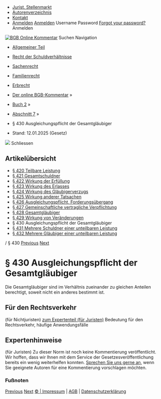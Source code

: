   * [Jurist. Stellenmarkt](https://bgb.kommentar.de/Buch-2/Abschnitt-7/</job-board> "Jurist. Stellenmarkt")
  * [Autorenverzeichnis](https://bgb.kommentar.de/Buch-2/Abschnitt-7/</Autorenverzeichnis> "Autorenverzeichnis")
  * [Kontakt](https://bgb.kommentar.de/Buch-2/Abschnitt-7/</Kontakt>)
  * [Anmelden](https://bgb.kommentar.de/Buch-2/Abschnitt-7/<#login> "show login form") [Anmelden](https://bgb.kommentar.de/Buch-2/Abschnitt-7/<#> "hide login form") Username Password
[Forgot your password?](https://bgb.kommentar.de/Buch-2/Abschnitt-7/</user/forgotpassword>) Anmelden 


[![BGB Online Kommentar](https://bgb.kommentar.de/extension/bgb/design/bgb/images/logo.png)](https://bgb.kommentar.de/Buch-2/Abschnitt-7/</> "BGB Online Kommentar")
Suchen
Navigation
  * [Allgemeiner Teil](https://bgb.kommentar.de/Buch-2/Abschnitt-7/</Buch-1>)
  * [Recht der Schuldverhältnisse](https://bgb.kommentar.de/Buch-2/Abschnitt-7/</Buch-2>)
  * [Sachenrecht](https://bgb.kommentar.de/Buch-2/Abschnitt-7/</Buch-3>)
  * [Familienrecht](https://bgb.kommentar.de/Buch-2/Abschnitt-7/</Buch-4>)
  * [Erbrecht](https://bgb.kommentar.de/Buch-2/Abschnitt-7/</Buch-5>)


  * [Der online BGB-Kommentar](https://bgb.kommentar.de/Buch-2/Abschnitt-7/</>) »
  * [Buch 2](https://bgb.kommentar.de/Buch-2/Abschnitt-7/</Buch-2>) »
  * [Abschnitt 7](https://bgb.kommentar.de/Buch-2/Abschnitt-7/</Buch-2/Abschnitt-7>) »
  * § 430 Ausgleichungspflicht der Gesamtgläubiger 
  * Stand: 12.01.2025 (Gesetz) 


![](https://vg01.met.vgwort.de/na/1c9909529ead4f509072c06d9081a7d5)
Schliessen 
## Artikelübersicht
  * [ § 420 Teilbare Leistung ](https://bgb.kommentar.de/Buch-2/Abschnitt-7/</Buch-2/Abschnitt-7/Teilbare-Leistung>)
  * [ § 421 Gesamtschuldner ](https://bgb.kommentar.de/Buch-2/Abschnitt-7/</Buch-2/Abschnitt-7/Gesamtschuldner>)
  * [ § 422 Wirkung der Erfüllung ](https://bgb.kommentar.de/Buch-2/Abschnitt-7/</Buch-2/Abschnitt-7/Wirkung-der-Erfuellung>)
  * [ § 423 Wirkung des Erlasses ](https://bgb.kommentar.de/Buch-2/Abschnitt-7/</Buch-2/Abschnitt-7/Wirkung-des-Erlasses>)
  * [ § 424 Wirkung des Gläubigerverzugs ](https://bgb.kommentar.de/Buch-2/Abschnitt-7/</Buch-2/Abschnitt-7/Wirkung-des-Glaeubigerverzugs>)
  * [ § 425 Wirkung anderer Tatsachen ](https://bgb.kommentar.de/Buch-2/Abschnitt-7/</Buch-2/Abschnitt-7/Wirkung-anderer-Tatsachen>)
  * [ § 426 Ausgleichungspflicht, Forderungsübergang ](https://bgb.kommentar.de/Buch-2/Abschnitt-7/</Buch-2/Abschnitt-7/Ausgleichungspflicht-Forderungsuebergang>)
  * [ § 427 Gemeinschaftliche vertragliche Verpflichtung ](https://bgb.kommentar.de/Buch-2/Abschnitt-7/</Buch-2/Abschnitt-7/Gemeinschaftliche-vertragliche-Verpflichtung>)
  * [ § 428 Gesamtgläubiger ](https://bgb.kommentar.de/Buch-2/Abschnitt-7/</Buch-2/Abschnitt-7/Gesamtglaeubiger>)
  * [ § 429 Wirkung von Veränderungen ](https://bgb.kommentar.de/Buch-2/Abschnitt-7/</Buch-2/Abschnitt-7/Wirkung-von-Veraenderungen>)
  * § 430 Ausgleichungspflicht der Gesamtgläubiger 
  * [ § 431 Mehrere Schuldner einer unteilbaren Leistung ](https://bgb.kommentar.de/Buch-2/Abschnitt-7/</Buch-2/Abschnitt-7/Mehrere-Schuldner-einer-unteilbaren-Leistung>)
  * [ § 432 Mehrere Gläubiger einer unteilbaren Leistung ](https://bgb.kommentar.de/Buch-2/Abschnitt-7/</Buch-2/Abschnitt-7/Mehrere-Glaeubiger-einer-unteilbaren-Leistung>)


/ § 430 
[Previous](https://bgb.kommentar.de/Buch-2/Abschnitt-7/</Buch-2/Abschnitt-7/Wirkung-von-Veraenderungen> "§ 429 Wirkung von Veränderungen") [Next](https://bgb.kommentar.de/Buch-2/Abschnitt-7/</Buch-2/Abschnitt-7/Mehrere-Schuldner-einer-unteilbaren-Leistung> "§ 431 Mehrere Schuldner einer unteilbaren Leistung")
# § 430 Ausgleichungspflicht der Gesamtgläubiger
Die Gesamtgläubiger sind im Verhältnis zueinander zu gleichen Anteilen berechtigt, soweit nicht ein anderes bestimmt ist.
## Für den Rechtsverkehr 
(für Nichtjuristen)
[zum Expertenteil (für Juristen)](https://bgb.kommentar.de/Buch-2/Abschnitt-7/<#expertenhinweise>)
Bedeutung für den Rechtsverkehr, häufige Anwendungsfälle
## Expertenhinweise
(für Juristen)
Zu dieser Norm ist noch keine Kommentierung veröffentlicht. Wir hoffen, dass wir Ihnen mit dem Service der Gesetzesveröffentlichung bereits ein wenig weiterhelfen konnten. [Sprechen Sie uns gerne an](https://bgb.kommentar.de/Buch-2/Abschnitt-7/</Kontakt>), wenn Sie geeignete Autoren für eine Kommentierung vorschlagen möchten. 
### Fußnoten
[Previous](https://bgb.kommentar.de/Buch-2/Abschnitt-7/</Buch-2/Abschnitt-7/Wirkung-von-Veraenderungen> "§ 429 Wirkung von Veränderungen") [Next](https://bgb.kommentar.de/Buch-2/Abschnitt-7/</Buch-2/Abschnitt-7/Mehrere-Schuldner-einer-unteilbaren-Leistung> "§ 431 Mehrere Schuldner einer unteilbaren Leistung")
[© | Impressum](https://bgb.kommentar.de/Buch-2/Abschnitt-7/</Kontakt>) | [AGB](https://bgb.kommentar.de/Buch-2/Abschnitt-7/</AGB>) | [Datenschutzerklärung](https://bgb.kommentar.de/Buch-2/Abschnitt-7/</Datenschutzerklaerung-fuer-Leser>)
